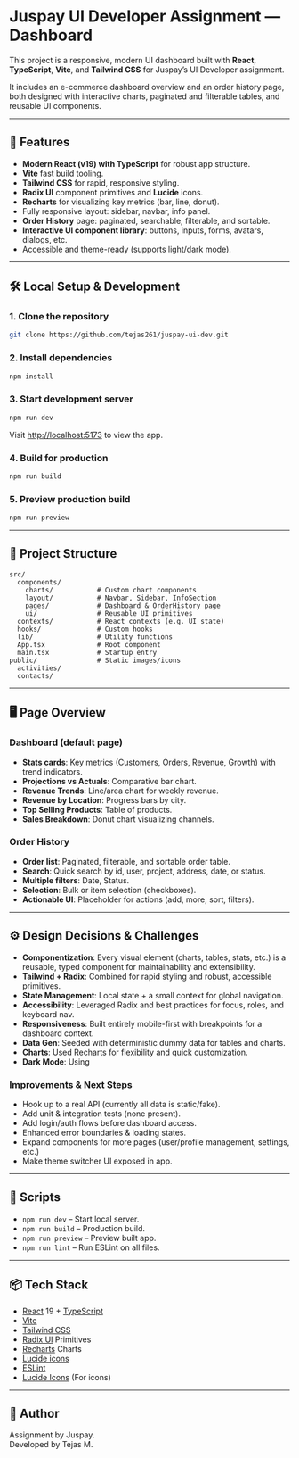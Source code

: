 # Juspay UI Developer Assignment — Dashboard

This project is a responsive, modern UI dashboard built with **React**, **TypeScript**, **Vite**, and **Tailwind CSS** for Juspay’s UI Developer assignment.

It includes an e-commerce dashboard overview and an order history page, both designed with interactive charts, paginated and filterable tables, and reusable UI components.

---

## 🚀 Features

- **Modern React (v19) with TypeScript** for robust app structure.
- **Vite** fast build tooling.
- **Tailwind CSS** for rapid, responsive styling.
- **Radix UI** component primitives and **Lucide** icons.
- **Recharts** for visualizing key metrics (bar, line, donut).
- Fully responsive layout: sidebar, navbar, info panel.
- **Order History** page: paginated, searchable, filterable, and sortable.
- **Interactive UI component library**: buttons, inputs, forms, avatars, dialogs, etc.
- Accessible and theme-ready (supports light/dark mode).

---

## 🛠️ Local Setup & Development

### 1. Clone the repository

```sh
git clone https://github.com/tejas261/juspay-ui-dev.git
```

### 2. Install dependencies

```sh
npm install
```

### 3. Start development server

```sh
npm run dev
```

Visit [http://localhost:5173](http://localhost:5173) to view the app.

### 4. Build for production

```sh
npm run build
```

### 5. Preview production build

```sh
npm run preview
```

---

## 📁 Project Structure

```
src/
  components/
    charts/           # Custom chart components
    layout/           # Navbar, Sidebar, InfoSection
    pages/            # Dashboard & OrderHistory page
    ui/               # Reusable UI primitives
  contexts/           # React contexts (e.g. UI state)
  hooks/              # Custom hooks
  lib/                # Utility functions
  App.tsx             # Root component
  main.tsx            # Startup entry
public/               # Static images/icons
  activities/
  contacts/
```

---

## 🖥️ Page Overview

### Dashboard (default page)

- **Stats cards**: Key metrics (Customers, Orders, Revenue, Growth) with trend indicators.
- **Projections vs Actuals**: Comparative bar chart.
- **Revenue Trends**: Line/area chart for weekly revenue.
- **Revenue by Location**: Progress bars by city.
- **Top Selling Products**: Table of products.
- **Sales Breakdown**: Donut chart visualizing channels.

### Order History

- **Order list**: Paginated, filterable, and sortable order table.
- **Search**: Quick search by id, user, project, address, date, or status.
- **Multiple filters**: Date, Status.
- **Selection**: Bulk or item selection (checkboxes).
- **Actionable UI**: Placeholder for actions (add, more, sort, filters).

---

## ⚙️ Design Decisions & Challenges

- **Componentization**: Every visual element (charts, tables, stats, etc.) is a reusable, typed component for maintainability and extensibility.
- **Tailwind + Radix**: Combined for rapid styling and robust, accessible primitives.
- **State Management**: Local state + a small context for global navigation.
- **Accessibility**: Leveraged Radix and best practices for focus, roles, and keyboard nav.
- **Responsiveness**: Built entirely mobile-first with breakpoints for a dashboard context.
- **Data Gen**: Seeded with deterministic dummy data for tables and charts.
- **Charts**: Used Recharts for flexibility and quick customization.
- **Dark Mode**: Using

### Improvements & Next Steps

- Hook up to a real API (currently all data is static/fake).
- Add unit & integration tests (none present).
- Add login/auth flows before dashboard access.
- Enhanced error boundaries & loading states.
- Expand components for more pages (user/profile management, settings, etc.)
- Make theme switcher UI exposed in app.

---

## 📝 Scripts

- `npm run dev` – Start local server.
- `npm run build` – Production build.
- `npm run preview` – Preview built app.
- `npm run lint` – Run ESLint on all files.

---

## 📦 Tech Stack

- [React](https://react.dev/) 19 + [TypeScript](https://www.typescriptlang.org/)
- [Vite](https://vitejs.dev/)
- [Tailwind CSS](https://tailwindcss.com/)
- [Radix UI](https://www.radix-ui.com/) Primitives
- [Recharts](https://recharts.org/) Charts
- [Lucide icons](https://lucide.dev/)
- [ESLint](https://eslint.org/)
- [Lucide Icons](https://lucide.dev/) (For icons)

---

## 👤 Author

Assignment by Juspay.  
Developed by Tejas M.
